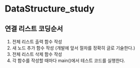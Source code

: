 # DataStructure_study

## 연결 리스트 코딩순서
1. 전체 리스트 출력 함수 작성
2. 새 노드 추가 함수 작성 (개발에 앞서 절차를 정확히 글로 기술한다.)
3. 전체 리스트 삭제 함수 작성
4. 각 함수를 작성할 때마다 main()에서 테스트 코드를 실행한다.
